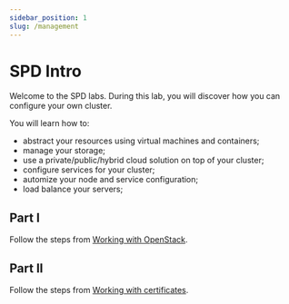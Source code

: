 ```yaml
---
sidebar_position: 1
slug: /management
---
```


# SPD Intro

Welcome to the SPD labs. During this lab, you will discover how you can configure your own cluster.

You will learn how to:
  * abstract your resources using virtual machines and containers;
  * manage your storage;
  * use a private/public/hybrid cloud solution on top of your cluster;
  * configure services for your cluster;
  * automize your node and service configuration;
  * load balance your servers;

## Part I

Follow the steps from [Working with OpenStack](../basic/working_with_openstack.md).

## Part II

Follow the steps from [Working with certificates](../basic/certificates.md).
